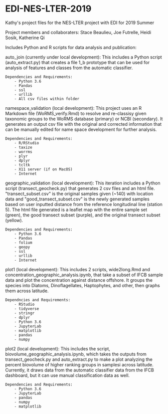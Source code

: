 # EDI-NES-LTER-2019
Kathy's project files for the NES-LTER project with EDI for 2019 Summer 

Project members and collaboraters: Stace Beaulieu, Joe Futrelle, Heidi Sosik, Katherine Qi

Includes Python and R scripts for data analysis and publication:

auto_join (currently under local development):
    This includes a Python script (auto_extract.py) that creates a file 1_b prototype that can be used for 
    analysis of features and classes from the automatic classifier.
    
    Dependencies and Requirements:
        - Python 3.6
        - Pandas
        - ssl
        - urllib
        - All csv files within folder 


namespace_validation (local development):
    This project uses an R Markdown file (WoRMS_verify.Rmd) to resolve and re-classisy given taxonomic
    groups to the WoRMS database (primary) or NCBI (secondary). It generates an output csv file with the 
    original and corrected information that can be manually edited for name space development for 
    further analysis. 
    
    Dependencies and Requirements:
        - R/RStudio
        - taxize
        - worrms
        - plyr
        - dplyr
        - tcltk
        - X11 server (if on MacOS)
        - Internet


geographic_validation (local development):
    This iteration includes a Python script (transect_geocheck.py) that
    generates 2 csv files and an html file. "transect_subset.csv" is the
    original samples given (~140) with location data and
    "good_transect_subset.csv" is the newly generated samples based on user
    inputted distance from the reference longitudinal line (station 5). The
    html file generated is a leaflet map with the entire sample set (green), the good
    transect subset (purple), and the original transect subset (yellow). 
    
    Dependencies and Requirements:
        - Python 3.6
        - Pandas
        - folium
        - geopy
        - ssl
        - urllib
        - Internet


plot1 (local development):
    This includes 2 scripts, wide2long.Rmd and
    concentration_geographic_analysis.ipynb, that take a subset of IFCB sample
    data and plot the concentration against distance offshore. It groups the
    species into Diatoms, Dinoflagellates, Haptophytes, and other, then graphs
    them across latitude. 

    Dependncies and Requirements:
        - RStudio
        - tidyverse
        - stringr
        - dplyr
        - Python 3.6
        - JupyterLab
        - matplotlib
        - pandas
        - numpy


plot2 (local development):
    This includes the script, biovolume_geographic_analysis.ipynb, which takes
    the outputs from transect_geocheck.py and auto_extract.py to make a plot
    analyzing the percent biovolume of higher ranking groups in samplesi
    across latitude.
    Currently, it draws data from the automatic classifier data from the IFCB
    dashboard, but it can use manual classification data as well. 

    Dependencies and Requirements:
        - Python 3.6
        - JupyterLab
        - pandas
        - numpy
        - matplotlib
